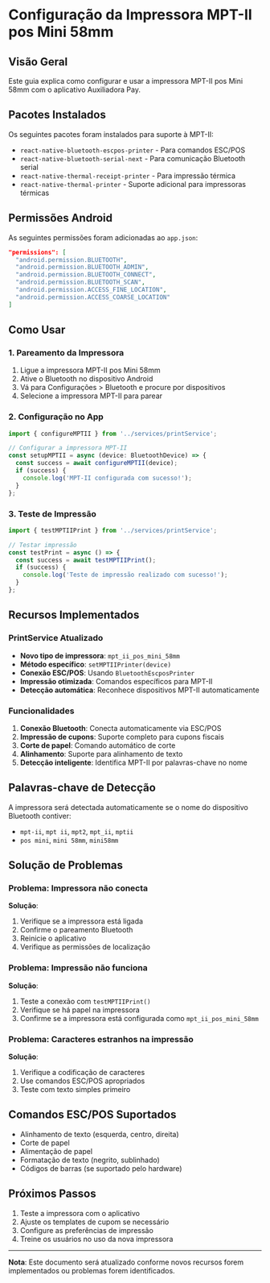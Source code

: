 # Configuração da Impressora MPT-II pos Mini 58mm

## Visão Geral

Este guia explica como configurar e usar a impressora MPT-II pos Mini 58mm com o aplicativo Auxiliadora Pay.

## Pacotes Instalados

Os seguintes pacotes foram instalados para suporte à MPT-II:

- `react-native-bluetooth-escpos-printer` - Para comandos ESC/POS
- `react-native-bluetooth-serial-next` - Para comunicação Bluetooth serial
- `react-native-thermal-receipt-printer` - Para impressão térmica
- `react-native-thermal-printer` - Suporte adicional para impressoras térmicas

## Permissões Android

As seguintes permissões foram adicionadas ao `app.json`:

```json
"permissions": [
  "android.permission.BLUETOOTH",
  "android.permission.BLUETOOTH_ADMIN",
  "android.permission.BLUETOOTH_CONNECT",
  "android.permission.BLUETOOTH_SCAN",
  "android.permission.ACCESS_FINE_LOCATION",
  "android.permission.ACCESS_COARSE_LOCATION"
]
```

## Como Usar

### 1. Pareamento da Impressora

1. Ligue a impressora MPT-II pos Mini 58mm
2. Ative o Bluetooth no dispositivo Android
3. Vá para Configurações > Bluetooth e procure por dispositivos
4. Selecione a impressora MPT-II para parear

### 2. Configuração no App

```typescript
import { configureMPTII } from '../services/printService';

// Configurar a impressora MPT-II
const setupMPTII = async (device: BluetoothDevice) => {
  const success = await configureMPTII(device);
  if (success) {
    console.log('MPT-II configurada com sucesso!');
  }
};
```

### 3. Teste de Impressão

```typescript
import { testMPTIIPrint } from '../services/printService';

// Testar impressão
const testPrint = async () => {
  const success = await testMPTIIPrint();
  if (success) {
    console.log('Teste de impressão realizado com sucesso!');
  }
};
```

## Recursos Implementados

### PrintService Atualizado

- **Novo tipo de impressora**: `mpt_ii_pos_mini_58mm`
- **Método específico**: `setMPTIIPrinter(device)`
- **Conexão ESC/POS**: Usando `BluetoothEscposPrinter`
- **Impressão otimizada**: Comandos específicos para MPT-II
- **Detecção automática**: Reconhece dispositivos MPT-II automaticamente

### Funcionalidades

1. **Conexão Bluetooth**: Conecta automaticamente via ESC/POS
2. **Impressão de cupons**: Suporte completo para cupons fiscais
3. **Corte de papel**: Comando automático de corte
4. **Alinhamento**: Suporte para alinhamento de texto
5. **Detecção inteligente**: Identifica MPT-II por palavras-chave no nome

## Palavras-chave de Detecção

A impressora será detectada automaticamente se o nome do dispositivo Bluetooth contiver:

- `mpt-ii`, `mpt ii`, `mpt2`, `mpt_ii`, `mptii`
- `pos mini`, `mini 58mm`, `mini58mm`

## Solução de Problemas

### Problema: Impressora não conecta

**Solução**:
1. Verifique se a impressora está ligada
2. Confirme o pareamento Bluetooth
3. Reinicie o aplicativo
4. Verifique as permissões de localização

### Problema: Impressão não funciona

**Solução**:
1. Teste a conexão com `testMPTIIPrint()`
2. Verifique se há papel na impressora
3. Confirme se a impressora está configurada como `mpt_ii_pos_mini_58mm`

### Problema: Caracteres estranhos na impressão

**Solução**:
1. Verifique a codificação de caracteres
2. Use comandos ESC/POS apropriados
3. Teste com texto simples primeiro

## Comandos ESC/POS Suportados

- Alinhamento de texto (esquerda, centro, direita)
- Corte de papel
- Alimentação de papel
- Formatação de texto (negrito, sublinhado)
- Códigos de barras (se suportado pelo hardware)

## Próximos Passos

1. Teste a impressora com o aplicativo
2. Ajuste os templates de cupom se necessário
3. Configure as preferências de impressão
4. Treine os usuários no uso da nova impressora

---

**Nota**: Este documento será atualizado conforme novos recursos forem implementados ou problemas forem identificados.